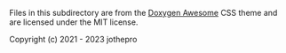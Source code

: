Files in this subdirectory are from the [Doxygen Awesome][1] CSS theme
and are licensed under the MIT license.

Copyright (c) 2021 - 2023 jothepro

[1]: https://github.com/jothepro/doxygen-awesome-css